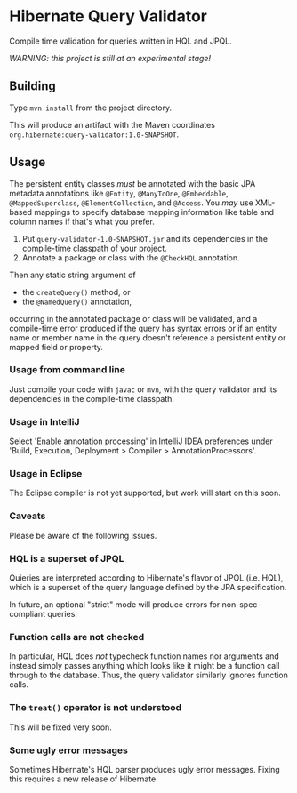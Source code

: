 # Hibernate Query Validator

Compile time validation for queries written in HQL and JPQL.

*WARNING: this project is still at an experimental stage!*

## Building

Type `mvn install` from the project directory.

This will produce an artifact with the Maven coordinates 
`org.hibernate:query-validator:1.0-SNAPSHOT`.

## Usage

The persistent entity classes *must* be annotated with the basic
JPA metadata annotations like `@Entity`, `@ManyToOne`, 
`@Embeddable`, `@MappedSuperclass`, `@ElementCollection`, and 
`@Access`. You *may* use XML-based mappings to specify database 
mapping information like table and column names if that's what you 
prefer.

1. Put `query-validator-1.0-SNAPSHOT.jar` and its dependencies in 
   the compile-time classpath of your project.
2. Annotate a package or class with the `@CheckHQL` annotation.

Then any static string argument of

- the `createQuery()` method, or
- the `@NamedQuery()` annotation,

occurring in the annotated package or class will be validated, and 
a compile-time error produced if the query has syntax errors or if 
an entity name or member name in the query doesn't reference a 
persistent entity or mapped field or property.

### Usage from command line

Just compile your code with `javac` or `mvn`, with the query validator
and its dependencies in the compile-time classpath.

### Usage in IntelliJ

Select 'Enable annotation processing' in IntelliJ IDEA preferences 
under 'Build, Execution, Deployment > Compiler > AnnotationProcessors'. 

### Usage in Eclipse

The Eclipse compiler is not yet supported, but work will start on this 
soon.

### Caveats

Please be aware of the following issues.

### HQL is a superset of JPQL

Quieries are interpreted according to Hibernate's flavor of JPQL 
(i.e. HQL), which is a superset of the query language defined by 
the JPA specification. 

In future, an optional "strict" mode will produce errors for 
non-spec-compliant queries.

### Function calls are not checked

In particular, HQL does *not* typecheck function names nor 
arguments and instead simply passes anything which looks like it 
might be a function call through to the database. Thus, the query 
validator similarly ignores function calls.

### The `treat()` operator is not understood

This will be fixed very soon.

### Some ugly error messages

Sometimes Hibernate's HQL parser produces ugly error messages.
Fixing this requires a new release of Hibernate.


